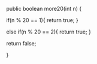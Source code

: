 public boolean more20(int n) {
  
  if(n % 20 == 1){
    return true;
  }
  
  else if(n % 20 == 2){
    return true;
  }
  
  return false;
  
}
